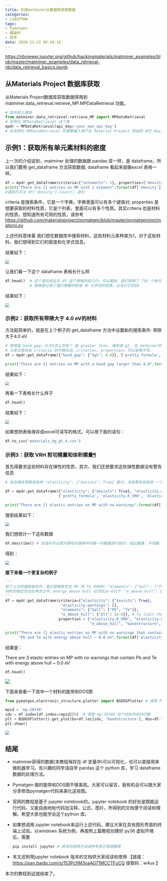 ```yaml
---
title: 利用matminer从数据库获取数据
categories: 
- LVASPTHW
tags: 
- Pymatgen
- 骚操作
- 软件
date: 2020-12-22 00:30:16
---
```


https://nbviewer.jupyter.org/github/hackingmaterials/matminer_examples/blob/master/matminer_examples/data_retrieval-nb/data_retrieval_basics.ipynb

## 从Materials Project 数据库获取

从Materials Project数据库获取数据得用到 matminer.data_retrieval.retrieve_MP.MPDataRetrieval 功能。

```python
# 首先导入模块
from matminer.data_retrieval.retrieve_MP import MPDataRetrieval
# 实例化 MPDataRetrieval 这个类
mpdr = MPDataRetrieval(api_key='your_own_api_key') 
# 在实例化 MPDataRetrieval 时需要输入用户在 Material Project 网站的 API Key.
```



## 示例1：获取所有单元素材料的密度

上一次的介绍说到，matminer 处理的数据跟 pandas 库一样，是 dataframe，所以我们要用 get_dataframe 方法获取数据; dataframe 看起来就像excel 表格一样。

```python
df = mpdr.get_dataframe(criteria={"nelements": 1}, properties=['density', 'pretty_formula'])
print("There are {} entries on MP with 1 element".format(df['density'].count())) # 计算有多少材料
#请自行关注 df['density'].count() 语句
```

criteria 是搜索条件，它是一个字典，字典里面可以有多个键值对; properties 是想要获取的材料性质，它是个列表，里面可以有多个性质。其实criteria 也是材料的性质。想知道所有可用的性质，请参考 https://github.com/materialsproject/pymatgen/blob/master/pymatgen/ext/matproj.py

上述代码意味着 我们想在数据库中搜索材料，这些材料元素种类为1，对于这些材料，我们想得到它们的密度和化学式信息。

结果如下：

<img src="A26/re1.png" style="zoom:80%;" />

让我们看一下这个 dataframe 表格长什么样

```python
df.head()  # 这个语句会显示 df 这个表格的前几行，可以看到，我们获得了 716 个单元素材料。
           # 表格里记录了我们需要的密度 和 化学式的性质，以及它们的ID
```

结果如下：

<img src="A26/re2.png" style="zoom: 80%;" />



### 示例2：获取所有带隙大于 4.0 eV的材料

方法挺简单的，就是在上个例子的 get_dataframe 方法中设置新的搜索条件: 带隙大于4.0 eV.

```python
# 带隙是 band_gap，大于4怎么写呢？ 是 greater than, 缩写成 gt. 在 matminer中要写成 $gt 
# 大家注意体会 criteria 的字典形式。criteria=, properties= 可以省略不写。
df = mpdr.get_dataframe({"band_gap": {"$gt": 4.0}}, ['pretty_formula', 'band_gap'])

print("There are {} entries on MP with a band gap larger than 4.0".format(df['band_gap'].count()))
```

结果如下：

<img src="A26/re3.png" style="zoom:80%;" />

再看一下表格长什么样子

```python
df.head()
```

结果如下：

<img src="A26/re4.png" style="zoom:80%;" />

如果想把表格保存成excel可读写的格式，可以用下面的语句：

```python
df.to_csv('materials_bg_gt_4.csv')
```



### 示例3：获取 VRH 剪切模量和体积模量[¶](http://localhost:8888/notebooks/get_data_from_pymatgen.ipynb#示例3：获取-VRH-剪切模量和体积模量)

首先得要求这些材料存在弹性的性质，其次，我们还想要求这些弹性数据没有警告信息

```python
# 存在弹性常数信息用 "elasticity": {"$exists": True} 表示，没有警告信息用 一个空列表表示："elasticity.warnings": []

df = mpdr.get_dataframe({"elasticity": {"$exists": True}, "elasticity.warnings": []},
                        ['pretty_formula', 'elasticity.K_VRH', 'elasticity.G_VRH'])

print("There are {} elastic entries on MP with no warnings".format(df['elasticity.K_VRH'].count()))
```

搜索结果如下：

<img src="A26/r5.png" style="zoom:80%;" />

我们想统计一下这些数据

```python
df.describe() # 该语句可以很方便地对表格中的每一列数据进行统计，给出数量，平均数，方差，最小、最大值等信息
```

得到：

<img src="A26/r6.png" style="zoom:80%;" />



**接下来看一个更复杂的例子**

```python
'''
除了上次的搜索条件外，我们想搜索包含 Pb 和 Te 的材料："elements": {"$all": ["Pb", "Te"]} 
材料的稳定性也在考虑之中，energy above hull 必须在1e-6以下："e_above_hull": {"$lt": 1e-6}
'''
df = mpdr.get_dataframe(criteria={"elasticity": {"$exists": True}, 
                         "elasticity.warnings": [],
                         "elements": {"$all": ["Pb", "Te"]},
                         "e_above_hull": {"$lt": 1e-6}}, # to limit the number of hits for the sake of time
                        properties = ["elasticity.K_VRH", "elasticity.G_VRH", "pretty_formula", 
                                      "e_above_hull", "bandstructure", "dos"])

print("There are {} elastic entries on MP with no warnings that contain "
      "Pb and Te with energy above hull ~ 0.0 eV".format(df['elasticity.K_VRH'].count()))
```

结果是：

There are 3 elastic entries on MP with no warnings that contain Pb and Te with energy above hull ~ 0.0 eV

```python
df.head()
```

![](A26/r7.png)

下面来查看一下其中一个材料的能带和DOS图

```python
from pymatgen.electronic_structure.plotter import BSDOSPlotter # 调用 Pymatgen 作图

mpid = 'mp-20740'
idx = df.index[df.index==mpid][0]  # 获取 mp-20740 这个材料所在的行数
plt = BSDOSPlotter().get_plot(bs=df.loc[idx, 'bandstructure'], dos=df.loc[idx, 'dos']);
plt.show()
```

<img src="A26/r8.png" style="zoom:80%;" />



## 结尾

- matminer获得的数据(本教程保存在 df 变量中)可以可视化，也可以直接用来做机器学习。有兴趣的同学请自学 pandas 这个 python 库，学习 dataframe 数据的处理方法。

- Pymatgen 做的能带和DOS图不够美观。大家可以留言，我有机会可以跟大家分享修改pymatgen代码来美化这些图。

- 官网的教程是基于 jupyter notebook的。jupyter notebook 的好处是既能运行代码，又能自由地给代码加注释，公式，图片。所得到的文档便于阅读和理解。希望大家也能学会这个python 库。

- 如果想调用 jupyter notebook来运行上述代码，建议大家在具有图形界面的终端上试验。以windows 系统为例，再按照上篇教程创建好 py36 虚拟环境后，需要

  ```python
  pip install jupyter # 具体的使用方法请参考其它网络教程
  ```

- 本文还附带jupyter notebook 版本的文档供大家阅读和使用 【链接：https://pan.baidu.com/s/153PcfiM3vaAG71MCCTFuCQ 
  提取码：w4us 】

本次的教程到这就结束了。